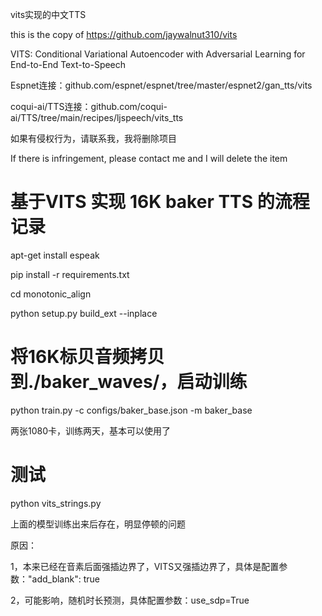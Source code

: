 vits实现的中文TTS

this is the copy of https://github.com/jaywalnut310/vits		

VITS: Conditional Variational Autoencoder with Adversarial Learning for End-to-End Text-to-Speech		

Espnet连接：github.com/espnet/espnet/tree/master/espnet2/gan_tts/vits

coqui-ai/TTS连接：github.com/coqui-ai/TTS/tree/main/recipes/ljspeech/vits_tts

如果有侵权行为，请联系我，我将删除项目

If there is infringement, please contact me and I will delete the item

# 基于VITS 实现 16K baker TTS 的流程记录

apt-get install espeak

pip install -r requirements.txt

cd monotonic_align

python setup.py build_ext --inplace

# 将16K标贝音频拷贝到./baker_waves/，启动训练

python train.py -c configs/baker_base.json -m baker_base

两张1080卡，训练两天，基本可以使用了

# 测试
python vits_strings.py

上面的模型训练出来后存在，明显停顿的问题

原因：	

1，本来已经在音素后面强插边界了，VITS又强插边界了，具体是配置参数："add_blank": true

2，可能影响，随机时长预测，具体配置参数：use_sdp=True


